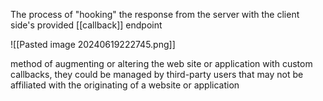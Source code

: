 The process of "hooking" the response from the server with the client side's provided [[callback]] endpoint
 
![[Pasted image 20240619222745.png]]
 
 method of augmenting or altering the web site or application with custom callbacks, they could be managed by third-party users that may not be affiliated with the originating of a website or application